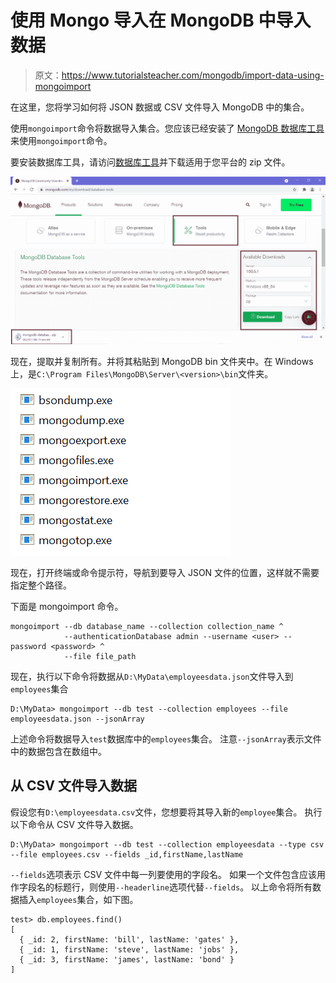 # 使用 Mongo 导入在 MongoDB 中导入数据

> 原文：<https://www.tutorialsteacher.com/mongodb/import-data-using-mongoimport>

在这里，您将学习如何将 JSON 数据或 CSV 文件导入 MongoDB 中的集合。

使用`mongoimport`命令将数据导入集合。您应该已经安装了 [MongoDB 数据库工具](https://www.mongodb.com/try/download/database-tools)来使用`mongoimport`命令。

要安装数据库工具，请访问[数据库工具](https://www.mongodb.com/try/download/database-tools)并下载适用于您平台的 zip 文件。

[![](img/0ebd8eae0e6db057ae495a7bbe23fe22.png)](../../Content/images/mongodb/mongoimport1.png)

现在，提取并复制所有。并将其粘贴到 MongoDB bin 文件夹中。在 Windows 上，是`C:\Program Files\MongoDB\Server\<version>\bin`文件夹。

[![](img/66ed8cdfb1ea64cdd748e9acabdc716a.png)](../../Content/images/mongodb/mongoimport2.png)

现在，打开终端或命令提示符，导航到要导入 JSON 文件的位置，这样就不需要指定整个路径。

下面是 mongoimport 命令。

```
mongoimport --db database_name --collection collection_name ^
            --authenticationDatabase admin --username <user> --password <password> ^
            --file file_path 

```

现在，执行以下命令将数据从`D:\MyData\employeesdata.json`文件导入到`employees`集合

```
D:\MyData> mongoimport --db test --collection employees --file employeesdata.json --jsonArray
```

上述命令将数据导入`test`数据库中的`employees`集合。 注意`--jsonArray`表示文件中的数据包含在数组中。

## 从 CSV 文件导入数据

假设您有`D:\employeesdata.csv`文件，您想要将其导入新的`employee`集合。 执行以下命令从 CSV 文件导入数据。

```
D:\MyData> mongoimport --db test --collection employeesdata --type csv --file employees.csv --fields _id,firstName,lastName
```

`--fields`选项表示 CSV 文件中每一列要使用的字段名。 如果一个文件包含应该用作字段名的标题行，则使用`--headerline`选项代替`--fields`。 以上命令将所有数据插入`employees`集合，如下图。

```
test> db.employees.find()
[
  { _id: 2, firstName: 'bill', lastName: 'gates' },
  { _id: 1, firstName: 'steve', lastName: 'jobs' },
  { _id: 3, firstName: 'james', lastName: 'bond' }
]

```